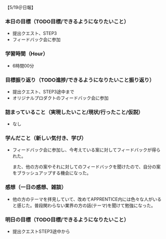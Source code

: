 【5/19＠日報】
### 本日の目標（TODO目標/できるようになりたいこと）
- 提出クエスト、STEP3
- フィードバック会に参加
### 学習時間（Hour）
- 6時間00分
### 目標振り返り（TODO進捗/できるようになりたいこと振り返り）
- 提出クエスト、STEP3途中まで
- オリジナルプロダクトのフィードバック会に参加
### 詰まっていること（実現したいこと/現状/行ったこと/仮説）
- なし
### 学んだこと（新しい気付き、学び）
- フィードバック会に参加し、今考えている案に対してフィードバックが得られた。

    また、他の方の案やそれに対してのフィードバックを聞けたので、自分の案をブラッシュアップする機会になった。
### 感想（一日の感想、雑談）
- 他の方のテーマを拝見していて、改めてAPPRENTICE内には色々な人がいると感じた。普段関わらない業界の方の話(テーマ)を聞けて勉強になった。
### 明日の目標（TODO目標/できるようになりたいこと）
- 提出クエストSTEP3途中から

